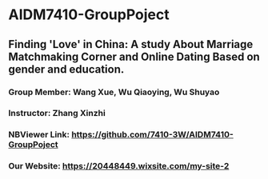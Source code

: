 # AIDM7410-GroupPoject
## Finding 'Love' in China: A study About  Marriage Matchmaking Corner and Online Dating Based on gender and education.
### Group Member: Wang Xue, Wu Qiaoying, Wu Shuyao
### Instructor:  Zhang Xinzhi
### NBViewer Link: https://github.com/7410-3W/AIDM7410-GroupPoject
### Our Website: https://20448449.wixsite.com/my-site-2
